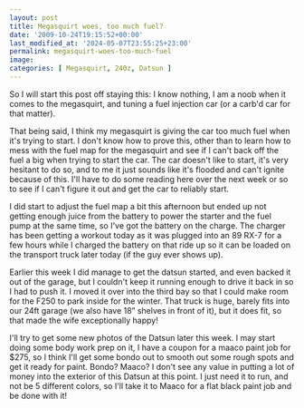 ```yaml
---
layout: post
title: Megasquirt woes, too much fuel?
date: '2009-10-24T19:15:52+00:00'
last_modified_at: '2024-05-07T23:55:25+23:00'
permalink: megasquirt-woes-too-much-fuel
image: 
categories: [ Megasquirt, 240z, Datsun ]
---
```

So I will start this post off staying this: I know nothing, I am a noob when it comes to the megasquirt, and tuning a fuel injection car (or a carb'd car for that matter). 

That being said, I think my megasquirt is giving the car too much fuel when it's trying to start. I don't know how to prove this, other than to learn how to mess with the fuel map for the megasquirt and see if I can't back off the fuel a big when trying to start the car. The car doesn't like to start, it's very hesitant to do so, and  to me it just sounds like it's flooded and can't ignite because of this. I'll have to do some reading here over the next week or so to see if I can't figure it out and get the car to reliably start.

I did start to adjust the fuel map a bit this afternoon but ended up not getting enough juice from the battery to power the starter and the fuel pump at the same time, so I've got the battery on the charge. The charger has been getting a workout today as it was plugged into an 89 RX-7 for a few hours while I charged the battery on that ride up so it can be loaded on the transport truck later today (if the guy ever shows up).

Earlier this week I did manage to get the datsun started, and even backed it out of the garage, but I couldn't keep it running enough to drive it back in so I had to push it. I moved it over into the third bay so that I could make room for the F250 to park inside for the winter. That truck is huge, barely fits into our 24ft garage (we also have 18” shelves in front of it), but it does fit, so that made the wife exceptionally happy!

I'll try to get some new photos of the Datsun later this week. I may start doing some body work prep on it, I have a coupon for a maaco paint job for $275, so I think I'll get some bondo out to smooth out some rough spots and get it ready for paint. Bondo? Maaco? I don't see any value in putting a lot of money into the exterior of this Datsun at this point. I just need it to run, and not be 5 different colors, so I'll take it to Maaco for a flat black paint job and be done with it!

